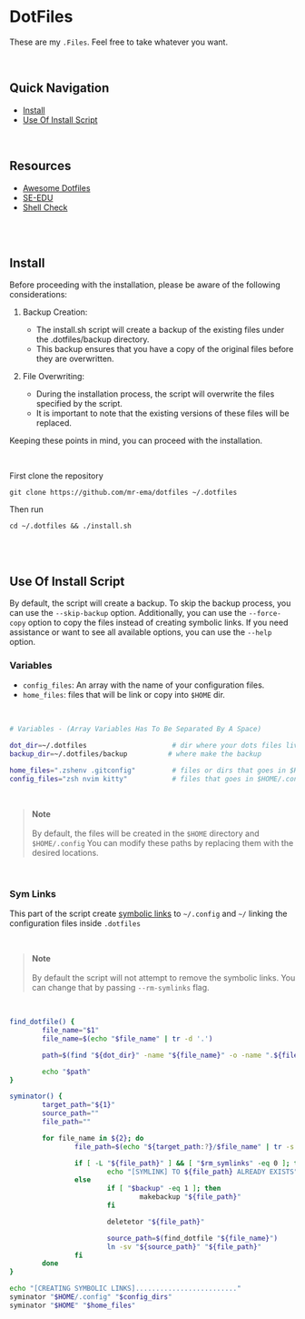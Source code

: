 # DotFiles
These are my `.Files`. Feel free to take whatever you want.

</br>

## Quick Navigation
- [Install](https://github.com/mr-ema/dotfiles#resources)
- [Use Of Install Script](https://github.com/mr-ema/dotfiles#use-of-install-script)

</br>

## Resources
- [Awesome Dotfiles](https://github.com/webpro/awesome-dotfiles)
- [SE-EDU](https://se-education.org/learningresources/contents/dotfiles/Dotfiles.html)
- [Shell Check](https://www.shellcheck.net/)

</br>
</br>

## Install
Before proceeding with the installation, please be aware of the following considerations:

1. Backup Creation:
    - The install.sh script will create a backup of the existing files under the .dotfiles/backup directory.
    - This backup ensures that you have a copy of the original files before they are overwritten.

2. File Overwriting:
    - During the installation process, the script will overwrite the files specified by the script.
    - It is important to note that the existing versions of these files will be replaced.

Keeping these points in mind, you can proceed with the installation.

</br>

First clone the repository
```
git clone https://github.com/mr-ema/dotfiles ~/.dotfiles
```
Then run
```
cd ~/.dotfiles && ./install.sh
```

</br>
</br>

## Use Of Install Script
By default, the script will create a backup. To skip the backup process,
you can use the `--skip-backup` option. Additionally, you can use the
`--force-copy` option to copy the files instead of creating symbolic
links. If you need assistance or want to see all available options,
you can use the `--help` option.

### Variables
- `config_files`: An array with the name of your configuration files.
- `home_files`: files that will be link or copy into `$HOME` dir.

</br>

```bash
# Variables - (Array Variables Has To Be Separated By A Space)

dot_dir=~/.dotfiles                     # dir where your dots files live
backup_dir=~/.dotfiles/backup          # where make the backup

home_files=".zshenv .gitconfig"         # files or dirs that goes in $HOME
config_files="zsh nvim kitty"           # files that goes in $HOME/.config
```

</br>

> __Note__\
> \
> By default, the files will be created in the `$HOME` directory and `$HOME/.config`
> You can modify these paths by replacing them with the desired locations.

</br>

### Sym Links
This part of the script create [symbolic links](https://www.futurelearn.com/info/courses/linux-for-bioinformatics/0/steps/201767)
to `~/.config` and `~/` linking the configuration files inside `.dotfiles`

</br>

> __Note__\
> \
> By default the script will not attempt to remove the symbolic links.
> You can change that by passing `--rm-symlinks` flag.

</br>

```bash
find_dotfile() {
        file_name="$1"
        file_name=$(echo "$file_name" | tr -d '.')

        path=$(find "${dot_dir}" -name "${file_name}" -o -name ".${file_name}" | head -n 1)

        echo "$path"
}

syminator() {
        target_path="${1}"
        source_path=""
        file_path=""

        for file_name in ${2}; do
                file_path=$(echo "${target_path:?}/$file_name" | tr -s '/')

                if [ -L "${file_path}" ] && [ "$rm_symlinks" -eq 0 ]; then
                        echo "[SYMLINK] TO ${file_path} ALREADY EXISTS"
                else
                        if [ "$backup" -eq 1 ]; then
                                makebackup "${file_path}"
                        fi

                        deletetor "${file_path}"

                        source_path=$(find_dotfile "${file_name}")
                        ln -sv "${source_path}" "${file_path}"
                fi
        done
}

echo "[CREATING SYMBOLIC LINKS]........................."
syminator "$HOME/.config" "$config_dirs"
syminator "$HOME" "$home_files"
```
